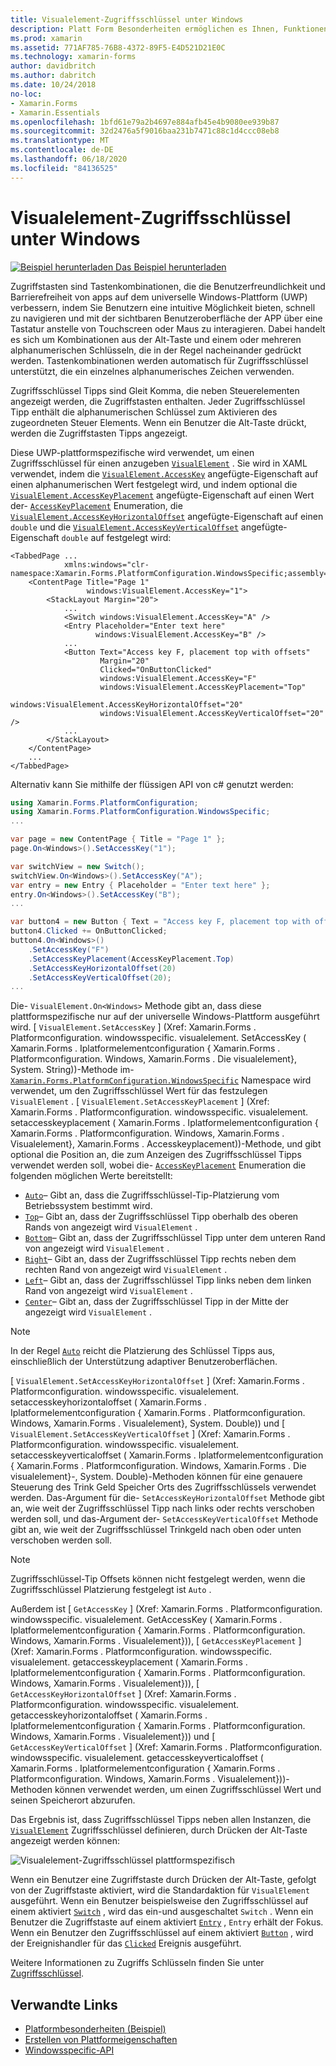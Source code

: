 ```yaml
---
title: Visualelement-Zugriffsschlüssel unter Windows
description: Platt Form Besonderheiten ermöglichen es Ihnen, Funktionen zu nutzen, die nur auf einer bestimmten Plattform verfügbar sind, ohne dass benutzerdefinierte Renderer oder Effekte implementiert werden. In diesem Artikel wird erläutert, wie Sie die Windows-plattformspezifische verwenden, die einen Zugriffsschlüssel für ein visualelement angibt.
ms.prod: xamarin
ms.assetid: 771AF785-76B8-4372-89F5-E4D521D21E0C
ms.technology: xamarin-forms
author: davidbritch
ms.author: dabritch
ms.date: 10/24/2018
no-loc:
- Xamarin.Forms
- Xamarin.Essentials
ms.openlocfilehash: 1bfd61e79a2b4697e884afb45e4b9080ee939b87
ms.sourcegitcommit: 32d2476a5f9016baa231b7471c88c1d4ccc08eb8
ms.translationtype: MT
ms.contentlocale: de-DE
ms.lasthandoff: 06/18/2020
ms.locfileid: "84136525"
---
```

# <a name="visualelement-access-keys-on-windows"></a>Visualelement-Zugriffsschlüssel unter Windows

[![Beispiel herunterladen](~/media/shared/download.png) Das Beispiel herunterladen](https://docs.microsoft.com/samples/xamarin/xamarin-forms-samples/userinterface-platformspecifics)

Zugriffstasten sind Tastenkombinationen, die die Benutzerfreundlichkeit und Barrierefreiheit von apps auf dem universelle Windows-Plattform (UWP) verbessern, indem Sie Benutzern eine intuitive Möglichkeit bieten, schnell zu navigieren und mit der sichtbaren Benutzeroberfläche der APP über eine Tastatur anstelle von Touchscreen oder Maus zu interagieren. Dabei handelt es sich um Kombinationen aus der Alt-Taste und einem oder mehreren alphanumerischen Schlüsseln, die in der Regel nacheinander gedrückt werden. Tastenkombinationen werden automatisch für Zugriffsschlüssel unterstützt, die ein einzelnes alphanumerisches Zeichen verwenden.

Zugriffsschlüssel Tipps sind Gleit Komma, die neben Steuerelementen angezeigt werden, die Zugriffstasten enthalten. Jeder Zugriffsschlüssel Tipp enthält die alphanumerischen Schlüssel zum Aktivieren des zugeordneten Steuer Elements. Wenn ein Benutzer die Alt-Taste drückt, werden die Zugriffstasten Tipps angezeigt.

Diese UWP-plattformspezifische wird verwendet, um einen Zugriffsschlüssel für einen anzugeben [`VisualElement`](xref:Xamarin.Forms.VisualElement) . Sie wird in XAML verwendet, indem die [`VisualElement.AccessKey`](xref:Xamarin.Forms.PlatformConfiguration.WindowsSpecific.VisualElement.AccessKeyProperty) angefügte-Eigenschaft auf einen alphanumerischen Wert festgelegt wird, und indem optional die [`VisualElement.AccessKeyPlacement`](xref:Xamarin.Forms.PlatformConfiguration.WindowsSpecific.VisualElement.AccessKeyPlacementProperty) angefügte-Eigenschaft auf einen Wert der- [`AccessKeyPlacement`](xref:Xamarin.Forms.AccessKeyPlacement) Enumeration, die [`VisualElement.AccessKeyHorizontalOffset`](xref:Xamarin.Forms.PlatformConfiguration.WindowsSpecific.VisualElement.AccessKeyHorizontalOffsetProperty) angefügte-Eigenschaft auf einen `double` und die [`VisualElement.AccessKeyVerticalOffset`](xref:Xamarin.Forms.PlatformConfiguration.WindowsSpecific.VisualElement.AccessKeyVerticalOffsetProperty) angefügte-Eigenschaft `double` auf festgelegt wird:

```xaml
<TabbedPage ...
            xmlns:windows="clr-namespace:Xamarin.Forms.PlatformConfiguration.WindowsSpecific;assembly=Xamarin.Forms.Core">
    <ContentPage Title="Page 1"
                 windows:VisualElement.AccessKey="1">
        <StackLayout Margin="20">
            ...
            <Switch windows:VisualElement.AccessKey="A" />
            <Entry Placeholder="Enter text here"
                   windows:VisualElement.AccessKey="B" />
            ...
            <Button Text="Access key F, placement top with offsets"
                    Margin="20"
                    Clicked="OnButtonClicked"
                    windows:VisualElement.AccessKey="F"
                    windows:VisualElement.AccessKeyPlacement="Top"
                    windows:VisualElement.AccessKeyHorizontalOffset="20"
                    windows:VisualElement.AccessKeyVerticalOffset="20" />
            ...
        </StackLayout>
    </ContentPage>
    ...
</TabbedPage>
```

Alternativ kann Sie mithilfe der flüssigen API von c# genutzt werden:

```csharp
using Xamarin.Forms.PlatformConfiguration;
using Xamarin.Forms.PlatformConfiguration.WindowsSpecific;
...

var page = new ContentPage { Title = "Page 1" };
page.On<Windows>().SetAccessKey("1");

var switchView = new Switch();
switchView.On<Windows>().SetAccessKey("A");
var entry = new Entry { Placeholder = "Enter text here" };
entry.On<Windows>().SetAccessKey("B");
...

var button4 = new Button { Text = "Access key F, placement top with offsets", Margin = new Thickness(20) };
button4.Clicked += OnButtonClicked;
button4.On<Windows>()
    .SetAccessKey("F")
    .SetAccessKeyPlacement(AccessKeyPlacement.Top)
    .SetAccessKeyHorizontalOffset(20)
    .SetAccessKeyVerticalOffset(20);
...
```

Die- `VisualElement.On<Windows>` Methode gibt an, dass diese plattformspezifische nur auf der universelle Windows-Plattform ausgeführt wird. [ `VisualElement.SetAccessKey` ] (Xref: Xamarin.Forms . Platformconfiguration. windowsspecific. visualelement. SetAccessKey ( Xamarin.Forms . Iplatformelementconfiguration { Xamarin.Forms . Platformconfiguration. Windows, Xamarin.Forms . Die visualelement}, System. String))-Methode im- [`Xamarin.Forms.PlatformConfiguration.WindowsSpecific`](xref:Xamarin.Forms.PlatformConfiguration.WindowsSpecific) Namespace wird verwendet, um den Zugriffsschlüssel Wert für das festzulegen `VisualElement` . [ `VisualElement.SetAccessKeyPlacement` ] (Xref: Xamarin.Forms . Platformconfiguration. windowsspecific. visualelement. setaccesskeyplacement ( Xamarin.Forms . Iplatformelementconfiguration { Xamarin.Forms . Platformconfiguration. Windows, Xamarin.Forms . Visualelement}, Xamarin.Forms . Accesskeyplacement))-Methode, und gibt optional die Position an, die zum Anzeigen des Zugriffsschlüssel Tipps verwendet werden soll, wobei die- [`AccessKeyPlacement`](xref:Xamarin.Forms.AccessKeyPlacement) Enumeration die folgenden möglichen Werte bereitstellt:

- [`Auto`](xref:Xamarin.Forms.AccessKeyPlacement.Auto)– Gibt an, dass die Zugriffsschlüssel-Tip-Platzierung vom Betriebssystem bestimmt wird.
- [`Top`](xref:Xamarin.Forms.AccessKeyPlacement.Top)– Gibt an, dass der Zugriffsschlüssel Tipp oberhalb des oberen Rands von angezeigt wird `VisualElement` .
- [`Bottom`](xref:Xamarin.Forms.AccessKeyPlacement.Bottom)– Gibt an, dass der Zugriffsschlüssel Tipp unter dem unteren Rand von angezeigt wird `VisualElement` .
- [`Right`](xref:Xamarin.Forms.AccessKeyPlacement.Right)– Gibt an, dass der Zugriffsschlüssel Tipp rechts neben dem rechten Rand von angezeigt wird `VisualElement` .
- [`Left`](xref:Xamarin.Forms.AccessKeyPlacement.Left)– Gibt an, dass der Zugriffsschlüssel Tipp links neben dem linken Rand von angezeigt wird `VisualElement` .
- [`Center`](xref:Xamarin.Forms.AccessKeyPlacement.Center)– Gibt an, dass der Zugriffsschlüssel Tipp in der Mitte der angezeigt wird `VisualElement` .

> [!NOTE]
> In der Regel [`Auto`](xref:Xamarin.Forms.AccessKeyPlacement.Auto) reicht die Platzierung des Schlüssel Tipps aus, einschließlich der Unterstützung adaptiver Benutzeroberflächen.

[ `VisualElement.SetAccessKeyHorizontalOffset` ] (Xref: Xamarin.Forms . Platformconfiguration. windowsspecific. visualelement. setaccesskeyhorizontaloffset ( Xamarin.Forms . Iplatformelementconfiguration { Xamarin.Forms . Platformconfiguration. Windows, Xamarin.Forms . Visualelement}, System. Double)) und [ `VisualElement.SetAccessKeyVerticalOffset` ] (Xref: Xamarin.Forms . Platformconfiguration. windowsspecific. visualelement. setaccesskeyverticaloffset ( Xamarin.Forms . Iplatformelementconfiguration { Xamarin.Forms . Platformconfiguration. Windows, Xamarin.Forms . Die visualelement}-, System. Double)-Methoden können für eine genauere Steuerung des Trink Geld Speicher Orts des Zugriffsschlüssels verwendet werden. Das-Argument für die- `SetAccessKeyHorizontalOffset` Methode gibt an, wie weit der Zugriffsschlüssel Tipp nach links oder rechts verschoben werden soll, und das-Argument der- `SetAccessKeyVerticalOffset` Methode gibt an, wie weit der Zugriffsschlüssel Trinkgeld nach oben oder unten verschoben werden soll.

>[!NOTE]
> Zugriffsschlüssel-Tip Offsets können nicht festgelegt werden, wenn die Zugriffsschlüssel Platzierung festgelegt ist `Auto` .

Außerdem ist [ `GetAccessKey` ] (Xref: Xamarin.Forms . Platformconfiguration. windowsspecific. visualelement. GetAccessKey ( Xamarin.Forms . Iplatformelementconfiguration { Xamarin.Forms . Platformconfiguration. Windows, Xamarin.Forms . Visualelement})), [ `GetAccessKeyPlacement` ] (Xref: Xamarin.Forms . Platformconfiguration. windowsspecific. visualelement. getaccesskeyplacement ( Xamarin.Forms . Iplatformelementconfiguration { Xamarin.Forms . Platformconfiguration. Windows, Xamarin.Forms . Visualelement})), [ `GetAccessKeyHorizontalOffset` ] (Xref: Xamarin.Forms . Platformconfiguration. windowsspecific. visualelement. getaccesskeyhorizontaloffset ( Xamarin.Forms . Iplatformelementconfiguration { Xamarin.Forms . Platformconfiguration. Windows, Xamarin.Forms . Visualelement})) und [ `GetAccessKeyVerticalOffset` ] (Xref: Xamarin.Forms . Platformconfiguration. windowsspecific. visualelement. getaccesskeyverticaloffset ( Xamarin.Forms . Iplatformelementconfiguration { Xamarin.Forms . Platformconfiguration. Windows, Xamarin.Forms . Visualelement}))-Methoden können verwendet werden, um einen Zugriffsschlüssel Wert und seinen Speicherort abzurufen.

Das Ergebnis ist, dass Zugriffsschlüssel Tipps neben allen Instanzen, die [`VisualElement`](xref:Xamarin.Forms.VisualElement) Zugriffsschlüssel definieren, durch Drücken der Alt-Taste angezeigt werden können:

![Visualelement-Zugriffsschlüssel plattformspezifisch](visualelement-access-keys-images/visualelement-accesskeys.png "Visualelement-Zugriffsschlüssel plattformspezifisch")

Wenn ein Benutzer eine Zugriffstaste durch Drücken der Alt-Taste, gefolgt von der Zugriffstaste aktiviert, wird die Standardaktion für `VisualElement` ausgeführt. Wenn ein Benutzer beispielsweise den Zugriffsschlüssel auf einem aktiviert [`Switch`](xref:Xamarin.Forms.Switch) , wird das ein-und ausgeschaltet `Switch` . Wenn ein Benutzer die Zugriffstaste auf einem aktiviert [`Entry`](xref:Xamarin.Forms.Entry) , `Entry` erhält der Fokus. Wenn ein Benutzer den Zugriffsschlüssel auf einem aktiviert [`Button`](xref:Xamarin.Forms.Button) , wird der Ereignishandler für das [`Clicked`](xref:Xamarin.Forms.Button.Clicked) Ereignis ausgeführt.

Weitere Informationen zu Zugriffs Schlüsseln finden Sie unter [Zugriffsschlüssel](/windows/uwp/design/input/access-keys#key-tip-positioning).

## <a name="related-links"></a>Verwandte Links

- [Platformbesonderheiten (Beispiel)](https://docs.microsoft.com/samples/xamarin/xamarin-forms-samples/userinterface-platformspecifics)
- [Erstellen von Plattformeigenschaften](~/xamarin-forms/platform/platform-specifics/index.md#creating-platform-specifics)
- [Windowsspecific-API](xref:Xamarin.Forms.PlatformConfiguration.WindowsSpecific)
